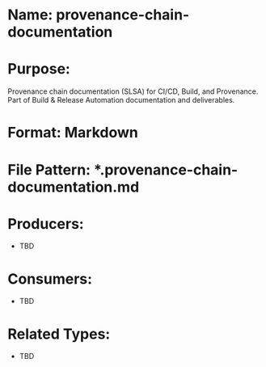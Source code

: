 # Name: provenance-chain-documentation

# Purpose:
Provenance chain documentation (SLSA) for CI/CD, Build, and Provenance. Part of Build & Release Automation documentation and deliverables.

# Format: Markdown

# File Pattern: *.provenance-chain-documentation.md

# Producers:
- TBD

# Consumers:
- TBD

# Related Types:
- TBD
